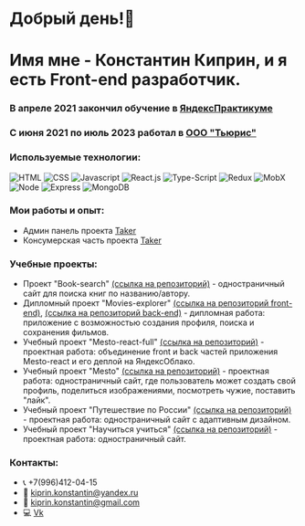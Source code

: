 # Добрый день!👋 
# Имя мне - Константин Киприн, и я есть Front-end разработчик.
### В апреле 2021 закончил обучение в [ЯндексПрактикуме](https://praktikum.yandex.ru/profile/web/)
### С июня 2021 по июль 2023 работал в  [ООО "Тьюрис"](https://tewris.com/)

### Используемые технологии:

![HTML](https://img.shields.io/badge/-html5-0d1117?style=for-the-badge&logo=html5)
![CSS](https://img.shields.io/badge/-CSS-0d1117?style=for-the-badge&logo=css3)
![Javascript](https://img.shields.io/badge/-Javascript-0d1117?style=for-the-badge&logo=Javascript)
![React.js](https://img.shields.io/badge/-React.js-0d1117?style=for-the-badge&logo=React)
![Type-Script](https://img.shields.io/badge/-TypeScript-0d1117?style=for-the-badge&logo=TypeScript)
![Redux](https://img.shields.io/badge/-Redux-0d1117?style=for-the-badge&logo=Redux)
![MobX](https://img.shields.io/badge/-MobX-0d1117?style=for-the-badge&logo=MobX)
![Node](https://img.shields.io/badge/-Node.js-0d1117?style=for-the-badge&logo=node.js)
![Express](https://img.shields.io/badge/-Express.js-0d1117?style=for-the-badge&logo=express)
![MongoDB](https://img.shields.io/badge/-MongoDB-0d1117?style=for-the-badge&logo=mongodb)

### Мои работы и опыт:
* Админ панель проекта [Taker](https://demo.my.taker.io/admin) 
* Консумерская часть проекта [Taker](https://demo.my.taker.io/)

### Учебные проекты:
* Проект "Book-search" [(ссылка на репозиторий)](https://github.com/Etsugi/book-search) - одностраничный сайт для поиска книг по названию/автору.
* Дипломный проект "Movies-explorer" [(ссылка на репозиторий front-end)](https://github.com/Etsugi/movies-explorer-frontend), [(ссылка на репозиторий back-end)](https://github.com/Etsugi/movies-explorer-api) - дипломная работа: приложение с возможностью создания профиля, поиска и сохранения фильмов.
* Учебный проект "Mesto-react-full" [(ссылка на репозиторий)](https://github.com/Etsugi/react-mesto-api-full) - проектная работа: объединение front и back частей приложения Mesto-react и его деплой на ЯндексОблако.
* Учебный проект "Mesto" [(ссылка на репозиторий)](https://github.com/Etsugi/mesto) - проектная работа: одностраничный сайт, где пользователь может создать свой профиль, поделиться изображениями, посмотреть чужие, поставить "лайк".
* Учебный проект "Путешествие по России" [(ссылка на репозиторий)](https://github.com/Etsugi/russian-travel) - проектная работа: одностраничный сайт с адаптивным дизайном.
* Учебный проект "Научиться учиться" [(ссылка на репозиторий)](https://github.com/Etsugi/how-to-learn) - проектная работа: одностраничный сайт.

### Контакты:
* 📞 +7(996)412-04-15
* 📧 kiprin.konstantin@yandex.ru
* 📧 kiprin.konstantin@gmail.com
* 💻 [Vk](https://vk.com/sieli)

<!--
**Etsugi/Etsugi** is a ✨ _special_ ✨ repository because its `README.md` (this file) appears on your GitHub profile.

Here are some ideas to get you started:

- 🔭 I’m currently working on ...
- 🌱 I’m currently learning ...
- 👯 I’m looking to collaborate on ...
- 🤔 I’m looking for help with ...
- 💬 Ask me about ...
- 📫 How to reach me: ...
- 😄 Pronouns: ...
- ⚡ Fun fact: ...
-->
